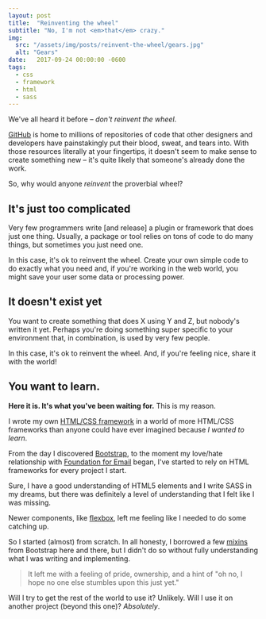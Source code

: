 ```yaml
---
layout: post
title:  "Reinventing the wheel"
subtitle: "No, I'm not <em>that</em> crazy."
img: 
  src: "/assets/img/posts/reinvent-the-wheel/gears.jpg"
  alt: "Gears"
date:   2017-09-24 00:00:00 -0600
tags: 
  - css
  - framework
  - html
  - sass
---
```


We've all heard it before &ndash; *don't reinvent the wheel*.

[GitHub](https://github.com/showcases) is home to millions of repositories of code that other designers and developers have painstakingly put their blood, sweat, and tears into. With those resources literally at your fingertips, it doesn't seem to make sense to create something new &ndash; it's quite likely that someone's already done the work.

So, why would anyone *reinvent* the proverbial wheel? 

## It's just too complicated

Very few programmers write [and release] a plugin or framework that does just one thing. Usually, a package or tool relies on tons of code to do many things, but sometimes you just need one. 

In this case, it's ok to reinvent the wheel. Create your own simple code to do exactly what you need and, if you're working in the web world, you might save your user some data or processing power. 

## It doesn't exist yet

You want to create something that does X using Y and Z, but nobody's written it yet. Perhaps you're doing something super specific to your environment that, in combination, is used by very few people. 

In this case, it's ok to reinvent the wheel. And, if you're feeling nice, share it with the world!

## You want to learn.

**Here it is. It's what you've been waiting for.** This is my reason.

I wrote my own [HTML/CSS framework](https://github.com/meghanhorton/framework) in a world of more HTML/CSS frameworks than anyone could have ever imagined because _I wanted to learn_. 

From the day I discovered [Bootstrap](http://getbootstrap.com), to the moment my love/hate relationship with [Foundation for Email](https://foundation.zurb.com/emails.html) began, I've started to rely on HTML frameworks for every project I start. 

Sure, I have a good understanding of HTML5 elements and I write SASS in my dreams, but there was definitely a level of understanding that I felt like I was missing. 

Newer components, like [flexbox](http://flexboxfroggy.com/), left me feeling like I needed to do some catching up. 

So I started (almost) from scratch. In all honesty, I borrowed a few [mixins](http://sass-lang.com/guide) from Bootstrap here and there, but I didn't do so without fully understanding what I was writing and implementing.

> It left me with a feeling of pride, ownership, and a hint of "oh no, I hope no one else stumbles upon this just yet."

Will I try to get the rest of the world to use it? Unlikely. Will I use it on another project (beyond this one)? _Absolutely_. 





